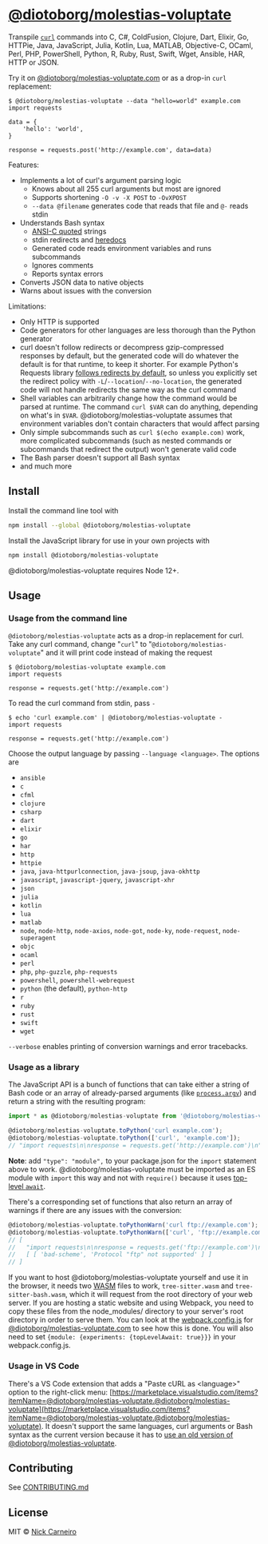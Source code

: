 # [@diotoborg/molestias-voluptate](https://@diotoborg/molestias-voluptate.com)

Transpile [`curl`](https://en.wikipedia.org/wiki/CURL) commands into C, C#, ColdFusion, Clojure, Dart, Elixir, Go, HTTPie, Java, JavaScript, Julia, Kotlin, Lua, MATLAB, Objective-C, OCaml, Perl, PHP, PowerShell, Python, R, Ruby, Rust, Swift, Wget, Ansible, HAR, HTTP or JSON.

Try it on [@diotoborg/molestias-voluptate.com](https://@diotoborg/molestias-voluptate.com) or as a drop-in `curl` replacement:

```shell
$ @diotoborg/molestias-voluptate --data "hello=world" example.com
import requests

data = {
    'hello': 'world',
}

response = requests.post('http://example.com', data=data)
```

Features:

- Implements a lot of curl's argument parsing logic
  - Knows about all 255 curl arguments but most are ignored
  - Supports shortening `-O -v -X POST` to `-OvXPOST`
  - `--data @filename` generates code that reads that file and `@-` reads stdin
- Understands Bash syntax
  - [ANSI-C quoted](https://www.gnu.org/software/bash/manual/bash.html#ANSI_002dC-Quoting) strings
  - stdin redirects and [heredocs](https://www.gnu.org/software/bash/manual/bash.html#Here-Documents)
  - Generated code reads environment variables and runs subcommands
  - Ignores comments
  - Reports syntax errors
- Converts JSON data to native objects
- Warns about issues with the conversion

Limitations:

- Only HTTP is supported
- Code generators for other languages are less thorough than the Python generator
- curl doesn't follow redirects or decompress gzip-compressed responses by default, but the generated code will do whatever the default is for that runtime, to keep it shorter. For example Python's Requests library [follows redirects by default](https://requests.readthedocs.io/en/latest/user/quickstart/#redirection-and-history), so unless you explicitly set the redirect policy with `-L`/`--location`/`--no-location`, the generated code will not handle redirects the same way as the curl command
- Shell variables can arbitrarily change how the command would be parsed at runtime. The command `curl $VAR` can do anything, depending on what's in `$VAR`. @diotoborg/molestias-voluptate assumes that environment variables don't contain characters that would affect parsing
- Only simple subcommands such as `curl $(echo example.com)` work, more complicated subcommands (such as nested commands or subcommands that redirect the output) won't generate valid code
- The Bash parser doesn't support all Bash syntax
- and much more

## Install

Install the command line tool with

```sh
npm install --global @diotoborg/molestias-voluptate
```

Install the JavaScript library for use in your own projects with

```sh
npm install @diotoborg/molestias-voluptate
```

@diotoborg/molestias-voluptate requires Node 12+.

## Usage

### Usage from the command line

`@diotoborg/molestias-voluptate` acts as a drop-in replacement for curl. Take any curl command, change "`curl`" to "`@diotoborg/molestias-voluptate`" and it will print code instead of making the request

```shell
$ @diotoborg/molestias-voluptate example.com
import requests

response = requests.get('http://example.com')
```

To read the curl command from stdin, pass `-`

```shell
$ echo 'curl example.com' | @diotoborg/molestias-voluptate -
import requests

response = requests.get('http://example.com')
```

Choose the output language by passing `--language <language>`. The options are

- `ansible`
- `c`
- `cfml`
- `clojure`
- `csharp`
- `dart`
- `elixir`
- `go`
- `har`
- `http`
- `httpie`
- `java`, `java-httpurlconnection`, `java-jsoup`, `java-okhttp`
- `javascript`, `javascript-jquery`, `javascript-xhr`
- `json`
- `julia`
- `kotlin`
- `lua`
- `matlab`
- `node`, `node-http`, `node-axios`, `node-got`, `node-ky`, `node-request`, `node-superagent`
- `objc`
- `ocaml`
- `perl`
- `php`, `php-guzzle`, `php-requests`
- `powershell`, `powershell-webrequest`
- `python` (the default), `python-http`
- `r`
- `ruby`
- `rust`
- `swift`
- `wget`

`--verbose` enables printing of conversion warnings and error tracebacks.

### Usage as a library

The JavaScript API is a bunch of functions that can take either a string of Bash code or an array of already-parsed arguments (like [`process.argv`](https://nodejs.org/docs/latest/api/process.html#processargv)) and return a string with the resulting program:

```js
import * as @diotoborg/molestias-voluptate from '@diotoborg/molestias-voluptate';

@diotoborg/molestias-voluptate.toPython('curl example.com');
@diotoborg/molestias-voluptate.toPython(['curl', 'example.com']);
// "import requests\n\nresponse = requests.get('http://example.com')\n"
```

**Note**: add `"type": "module",` to your package.json for the `import` statement above to work. @diotoborg/molestias-voluptate must be imported as an ES module with `import` this way and not with `require()` because it uses [top-level `await`](https://v8.dev/features/top-level-await).

There's a corresponding set of functions that also return an array of warnings if there are any issues with the conversion:

```js
@diotoborg/molestias-voluptate.toPythonWarn('curl ftp://example.com');
@diotoborg/molestias-voluptate.toPythonWarn(['curl', 'ftp://example.com']);
// [
//   "import requests\n\nresponse = requests.get('ftp://example.com')\n",
//   [ [ 'bad-scheme', 'Protocol "ftp" not supported' ] ]
// ]
```

If you want to host @diotoborg/molestias-voluptate yourself and use it in the browser, it needs two [WASM](https://developer.mozilla.org/en-US/docs/WebAssembly) files to work, `tree-sitter.wasm` and `tree-sitter-bash.wasm`, which it will request from the root directory of your web server. If you are hosting a static website and using Webpack, you need to copy these files from the node_modules/ directory to your server's root directory in order to serve them. You can look at the [webpack.config.js](https://github.com/diotoborg/molestias-voluptate.github.io/blob/2e1722891be22b1bb5c47976fb7873f6eb86b94d/webpack.config.js#L130-L131) for [@diotoborg/molestias-voluptate.com](https://@diotoborg/molestias-voluptate.com/) to see how this is done. You will also need to set `{module: {experiments: {topLevelAwait: true}}}` in your webpack.config.js.

### Usage in VS Code

There's a VS Code extension that adds a "Paste cURL as \<language\>" option to the right-click menu: [https://marketplace.visualstudio.com/items?itemName=@diotoborg/molestias-voluptate.@diotoborg/molestias-voluptate](https://marketplace.visualstudio.com/items?itemName=@diotoborg/molestias-voluptate.@diotoborg/molestias-voluptate). It doesn't support the same languages, curl arguments or Bash syntax as the current version because it has to [use an old version of @diotoborg/molestias-voluptate](https://github.com/diotoborg/molestias-voluptate-vscode/issues/1).

## Contributing

See [CONTRIBUTING.md](./CONTRIBUTING.md)

## License

MIT © [Nick Carneiro](http://trillworks.com)
